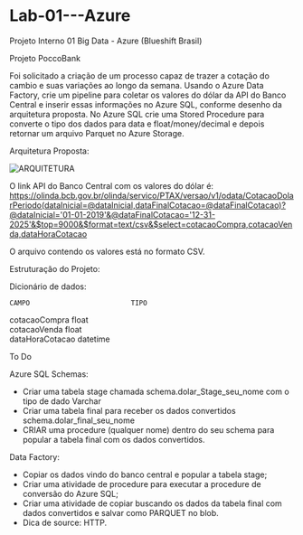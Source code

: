 # Lab-01---Azure
Projeto Interno 01 Big Data - Azure (Blueshift Brasil)

Projeto PoccoBank

Foi solicitado a criação de um processo capaz de trazer a cotação do cambio e suas variações ao longo da semana. Usando o Azure Data Factory, crie um pipeline para coletar os valores do dólar da API do Banco Central e inserir essas informações no Azure SQL, conforme desenho da arquitetura proposta. No Azure SQL crie uma Stored Procedure para converte o tipo dos dados para data e float/money/decimal e depois retornar um arquivo Parquet no Azure Storage. 

Arquitetura Proposta:

![ARQUITETURA](https://user-images.githubusercontent.com/57818977/220187836-817ab9fb-d9d1-4196-bbec-ddb59168d096.png)

O link API do Banco Central com os valores do dólar é: https://olinda.bcb.gov.br/olinda/servico/PTAX/versao/v1/odata/CotacaoDolarPeriodo(dataInicial=@dataInicial,dataFinalCotacao=@dataFinalCotacao)?@dataInicial='01-01-2019'&@dataFinalCotacao='12-31-2025'&$top=9000&$format=text/csv&$select=cotacaoCompra,cotacaoVenda,dataHoraCotacao

O arquivo contendo os valores está no formato CSV.

Estruturação do Projeto:


Dicionário de dados:

    CAMPO                         TIPO                  	                             
cotacaoCompra	                    float	
cotacaoVenda	                    float	
dataHoraCotacao	                 datetime	


To Do

Azure SQL
Schemas:
- Criar uma tabela stage chamada schema.dolar_Stage_seu_nome com o tipo de dado Varchar
- Criar uma tabela final para receber os dados convertidos schema.dolar_final_seu_nome
- CRIAR uma procedure (qualquer nome) dentro do seu schema para popular a tabela final com os dados convertidos.


Data Factory:
- Copiar os dados vindo do banco central e popular a tabela stage;
- Criar uma atividade de procedure para executar a procedure de conversão do Azure SQL;
- Criar uma atividade de copiar buscando os dados da tabela final com dados convertidos e salvar como PARQUET no blob.
- Dica de source: HTTP.

